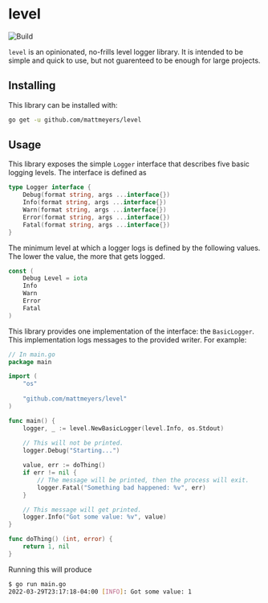 # level

![Build](https://github.com/mattmeyers/level/actions/workflows/build.yml/badge.svg)

`level` is an opinionated, no-frills level logger library. It is intended to be simple and quick to use, but not guarenteed to be enough for large projects.

## Installing

This library can be installed with:

```sh
go get -u github.com/mattmeyers/level
```

## Usage

This library exposes the simple `Logger` interface that describes five basic logging levels. The interface is defined as

```go
type Logger interface {
	Debug(format string, args ...interface{})
	Info(format string, args ...interface{})
	Warn(format string, args ...interface{})
	Error(format string, args ...interface{})
	Fatal(format string, args ...interface{})
}
```

The minimum level at which a logger logs is defined by the following values. The lower the value, the more that gets logged.

```go
const (
	Debug Level = iota
	Info
	Warn
	Error
	Fatal
)
```

This library provides one implementation of the interface: the `BasicLogger`. This implementation logs messages to the provided writer. For example:

```go
// In main.go
package main

import (
	"os"
	
	"github.com/mattmeyers/level"
)

func main() {
	logger, _ := level.NewBasicLogger(level.Info, os.Stdout)
	
	// This will not be printed.
	logger.Debug("Starting...")

	value, err := doThing()
	if err != nil {
		// The message will be printed, then the process will exit.
		logger.Fatal("Something bad happened: %v", err)
	}

	// This message will get printed.
	logger.Info("Got some value: %v", value)
}

func doThing() (int, error) {
	return 1, nil
}
```

Running this will produce

```bash
$ go run main.go
2022-03-29T23:17:18-04:00 [INFO]: Got some value: 1
```